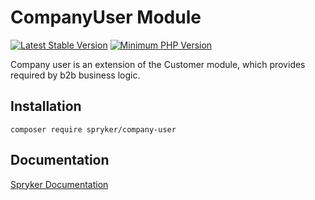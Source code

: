 # CompanyUser Module
[![Latest Stable Version](https://poser.pugx.org/spryker/company-user/v/stable.svg)](https://packagist.org/packages/spryker/company-user)
[![Minimum PHP Version](https://img.shields.io/badge/php-%3E%3D%208.3-8892BF.svg)](https://php.net/)

Company user is an extension of the Customer module, which provides required by b2b business logic.

## Installation

```
composer require spryker/company-user
```

## Documentation

[Spryker Documentation](https://docs.spryker.com)
